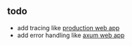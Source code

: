 ## todo
- add tracing like [production web app](https://youtu.be/3cA_mk4vdWY?si=Pe1N2WEHvdbxsbfJ&t=866)
- add error handling like [axum web app](https://youtu.be/XZtlD_m59sM?si=zS_eKUchjQzcmNUU&t=3876)